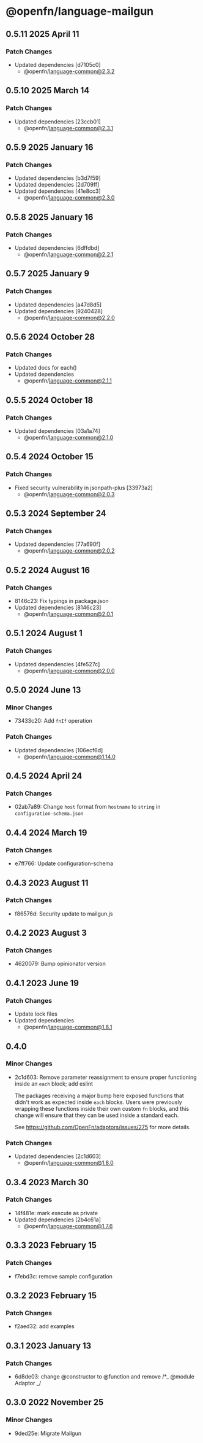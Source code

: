 # @openfn/language-mailgun

## 0.5.11 2025 April 11

### Patch Changes

* Updated dependencies \[d7105c0]
  * @openfn/language-common@2.3.2

## 0.5.10 2025 March 14

### Patch Changes

* Updated dependencies \[23ccb01]
  * @openfn/language-common@2.3.1

## 0.5.9 2025 January 16

### Patch Changes

* Updated dependencies \[b3d7f59]
* Updated dependencies \[2d709ff]
* Updated dependencies \[41e8cc3]
  * @openfn/language-common@2.3.0

## 0.5.8 2025 January 16

### Patch Changes

* Updated dependencies \[6dffdbd]
  * @openfn/language-common@2.2.1

## 0.5.7 2025 January 9

### Patch Changes

* Updated dependencies \[a47d8d5]
* Updated dependencies \[9240428]
  * @openfn/language-common@2.2.0

## 0.5.6 2024 October 28

### Patch Changes

* Updated docs for each()
* Updated dependencies
  * @openfn/language-common@2.1.1

## 0.5.5 2024 October 18

### Patch Changes

* Updated dependencies \[03a1a74]
  * @openfn/language-common@2.1.0

## 0.5.4 2024 October 15

### Patch Changes

* Fixed security vulnerability in jsonpath-plus \[33973a2]
  * @openfn/language-common@2.0.3

## 0.5.3 2024 September 24

### Patch Changes

* Updated dependencies \[77a690f]
  * @openfn/language-common@2.0.2

## 0.5.2 2024 August 16

### Patch Changes

* 8146c23: Fix typings in package.json
* Updated dependencies \[8146c23]
  * @openfn/language-common@2.0.1

## 0.5.1 2024 August 1

### Patch Changes

* Updated dependencies \[4fe527c]
  * @openfn/language-common@2.0.0

## 0.5.0 2024 June 13

### Minor Changes

* 73433c20: Add `fnIf` operation

### Patch Changes

* Updated dependencies \[106ecf6d]
  * @openfn/language-common@1.14.0

## 0.4.5 2024 April 24

### Patch Changes

* 02ab7a89: Change `host` format from `hostname` to `string` in
  `configuration-schema.json`

## 0.4.4 2024 March 19

### Patch Changes

* e7ff766: Update configuration-schema

## 0.4.3 2023 August 11

### Patch Changes

* f86576d: Security update to mailgun.js

## 0.4.2 2023 August 3

### Patch Changes

* 4620079: Bump opinionator version

## 0.4.1 2023 June 19

### Patch Changes

* Update lock files
* Updated dependencies
  * @openfn/language-common@1.8.1

## 0.4.0

### Minor Changes

* 2c1d603: Remove parameter reassignment to ensure proper functioning inside an
  `each` block; add eslint

  The packages receiving a major bump here exposed functions that didn't work as
  expected inside `each` blocks. Users were previously wrapping these functions
  inside their own custom `fn` blocks, and this change will ensure that they can
  be used inside a standard each.

  See https://github.com/OpenFn/adaptors/issues/275 for more details.

### Patch Changes

* Updated dependencies \[2c1d603]
  * @openfn/language-common@1.8.0

## 0.3.4 2023 March 30

### Patch Changes

* 14f481e: mark execute as private
* Updated dependencies \[2b4c61a]
  * @openfn/language-common@1.7.6

## 0.3.3 2023 February 15

### Patch Changes

* f7ebd3c: remove sample configuration

## 0.3.2 2023 February 15

### Patch Changes

* f2aed32: add examples

## 0.3.1 2023 January 13

### Patch Changes

* 6d8de03: change @constructor to @function and remove /\*\_ @module Adaptor \_/

## 0.3.0 2022 November 25

### Minor Changes

* 9ded25e: Migrate Mailgun
